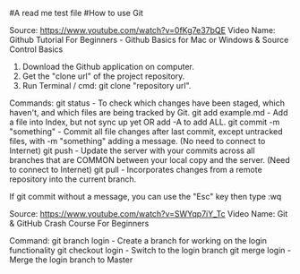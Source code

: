 #A read me test file 
#How to use Git

Source: https://www.youtube.com/watch?v=0fKg7e37bQE
Video Name: Github Tutorial For Beginners - Github Basics for Mac or Windows & Source Control Basics

1. Download the Github application on computer.
2. Get the "clone url" of the project repository.
3. Run Terminal / cmd: git clone "repository url".

Commands: 
git status - To check which changes have been staged, which haven't, and which files are being tracked by Git.
git add example.md - Add a file into Index, but not sync up yet OR add -A to add ALL.
git commit -m "something" - Commit all file changes after last commit, except untracked files, with   -m "something"   adding a message. (No need to connect to Internet)
git push - Update the server with your commits across all branches that are COMMON between your local copy and the server. (Need to connect to Internet)
git pull - Incorporates changes from a remote repository into the current branch.

If git commit without a message, you can use the "Esc" key then type :wq

Source: https://www.youtube.com/watch?v=SWYqp7iY_Tc
Video Name: Git & GitHub Crash Course For Beginners

Command:
git branch login - Create a branch for working on the login functionality
git checkout login -  Switch to the login branch
git merge login - Merge the login branch to Master
